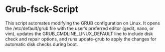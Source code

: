 # Grub-fsck-Script
This script automates modifying the GRUB configuration on Linux. It opens the /etc/default/grub file with the user’s preferred editor (gedit, nano, or vim), updates the GRUB_CMDLINE_LINUX_DEFAULT line to include disk check and repair options, and runs update-grub to apply the changes for automatic disk checks during boot.
